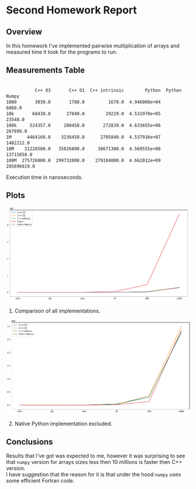 # Second Homework Report


## Overview
In this homework I've implemented pairwise multiplication of arrays and measured time it took for the programs to run.

## Measurements Table

```

           C++ O3       C++ O1  C++ intrinsic        Python  Python Numpy
1000       3030.0       1780.0         1670.0  4.946000e+04        6860.0
10k       68430.0      27040.0        29229.0  4.531970e+05       23540.0
100k     524357.0     288458.0       272839.0  4.633655e+06      267899.0
1M      4464160.0    3236450.0      2705840.0  4.537916e+07     1482212.0
10M    31228500.0   35826800.0     30671300.0  4.569555e+08    13715858.0
100M  275726000.0  299732000.0    279184000.0  4.662012e+09   285696619.0
```

Execution time in nanoseconds.

## Plots

![plot](./measurements1.png)

1) Comparison of all implementations.

![plot](./measurements2.png)

2) Native Python implementation excluded.

## Conclusions

Results that I've got was expected to me, however it was surprising to see that `numpy` version for arrays sizes less then 10 millions is faster then C++ version.  
I have suggestion that the reason for it is that under the hood `numpy` uses some efficient Fortran code.
